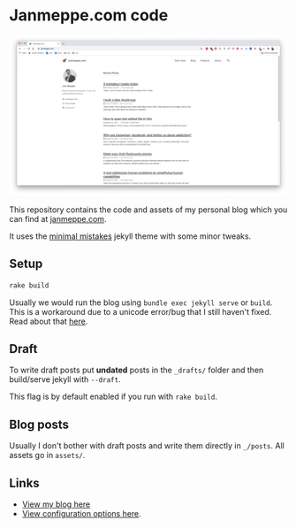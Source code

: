 # Janmeppe.com code 

<img src="assets/images/Screenshot 2020-11-19 at 09.11.03.png">

This repository contains the code and assets of my personal blog which you can find at [janmeppe.com](www.janmeppe.com). 

It uses the [minimal
mistakes](https://mmistakes.github.io/minimal-mistakes/) jekyll theme with some minor tweaks.

## Setup

```ruby
rake build
```

Usually we would run the blog using `bundle exec jekyll serve` or `build`.
This is a workaround due to a unicode error/bug that I still haven't fixed.
Read about that [here](https://www.janmeppe.com/blog/invalid-US-ASCII-character/).

## Draft 

To write draft posts put **undated** posts in the `_drafts/` folder and then
build/serve jekyll with `--draft`.

This flag is by default enabled if you run with `rake build`. 

## Blog posts

Usually I don't bother with draft posts and write them directly in `_/posts`. All assets go in `assets/`. 

## Links

* [View my blog here](https://rainymood.github.io/)
* [View configuration options here](https://mmistakes.github.io/minimal-mistakes/docs/configuration/).

